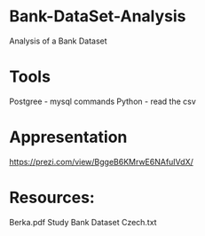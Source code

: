 # Bank-DataSet-Analysis
Analysis of a Bank Dataset

# Tools
Postgree - mysql commands
Python - read the csv

# Appresentation
https://prezi.com/view/BggeB6KMrwE6NAfuIVdX/

# Resources:
Berka.pdf
Study Bank Dataset Czech.txt
